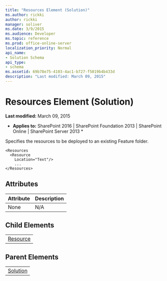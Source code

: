 ```yaml
---
title: "Resources Element (Solution)"
ms.author: rickki
author: rickki
manager: soliver
ms.date: 3/9/2015
ms.audience: Developer
ms.topic: reference
ms.prod: office-online-server
localization_priority: Normal
api_name:
- Solution Schema
api_type:
- schema
ms.assetid: 69b78e75-4103-4ac1-b727-f5019b4b433d
description: "Last modified: March 09, 2015"
---
```


# Resources Element (Solution)

 **Last modified:** March 09, 2015 
  
 * **Applies to:** SharePoint 2016 | SharePoint Foundation 2013 | SharePoint Online | SharePoint Server 2013 * 
  
Specifies the resources to be deployed to an existing Feature folder.
  
```
<Resources
  <Resource
    Location="Text"/>
    ...
</Resources>
```

## Attributes

|**Attribute**|**Description**|
|:-----|:-----|
|None  <br/> |N/A  <br/> |
   
## Child Elements

||
|:-----|
|[Resource](resource-element-solution.md)|
   
## Parent Elements

||
|:-----|
|[Solution](solution-element-solution.md)|
   

